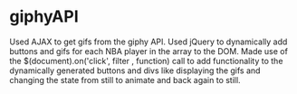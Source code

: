 # giphyAPI
Used AJAX to get gifs from the giphy API. Used jQuery to dynamically add buttons and gifs for each NBA player in the array to the DOM. Made use of the $(document).on('click', filter , function) call to add functionality to the dynamically generated buttons and divs like displaying the gifs and changing the state from still to animate and back again to still.

